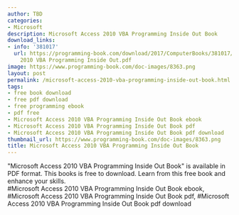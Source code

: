 ```yaml
---
author: TBD
categories:
- Microsoft
description: Microsoft Access 2010 VBA Programming Inside Out Book
download_links:
- info: '381017'
  url: https://programming-book.com/download/2017/ComputerBooks/381017/Microsoft Access
    2010 VBA Programming Inside Out.pdf
image: https://www.programming-book.com/doc-images/8363.png
layout: post
permalink: /microsoft-access-2010-vba-programming-inside-out-book.html
tags:
- free book download
- free pdf download
- free programming ebook
- pdf free
- Microsoft Access 2010 VBA Programming Inside Out Book ebook
- Microsoft Access 2010 VBA Programming Inside Out Book pdf
- Microsoft Access 2010 VBA Programming Inside Out Book pdf download
thumbnail_url: https://www.programming-book.com/doc-images/8363.png
title: Microsoft Access 2010 VBA Programming Inside Out Book
---
```


 
<div class="item-desc text-justify">
  "Microsoft Access 2010 VBA Programming Inside Out Book" is available in PDF format. This books is free to download. Learn from this free book and enhance your skills.
  <br>
  #Microsoft Access 2010 VBA Programming Inside Out Book ebook, #Microsoft Access 2010 VBA Programming Inside Out Book pdf, #Microsoft Access 2010 VBA Programming Inside Out Book pdf download
</div>